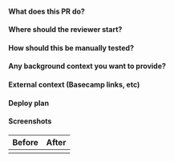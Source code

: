 #### What does this PR do?

#### Where should the reviewer start?

#### How should this be manually tested?

#### Any background context you want to provide?

#### External context (Basecamp links, etc)

#### Deploy plan

#### Screenshots

| Before | After |
|--------|-------|
|        |       |
